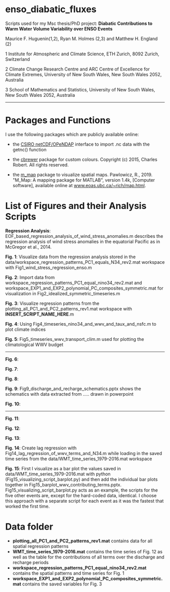 # enso_diabatic_fluxes
Scripts used for my Msc thesis/PhD project: __Diabatic Contributions to Warm Water Volume Variability over ENSO Events__

Maurice F. Huguenin(1,2), Ryan M. Holmes (2,3) and Matthew H. England (2)

1 Institute for Atmospheric and Climate Science, ETH Zurich, 8092 Zurich, Switzerland
 
2 Climate Change Research Centre and ARC Centre of Excellence for Climate Extremes, University of New South Wales, New South Wales 2052, Australia 

3 School of Mathematics and Statistics, University of New South Wales, New South Wales 2052, Australia 

----

# Packages and Functions

I use the following packages which are publicly available online:

- the [CSIRO netCDF/OPeNDAP](http://www.marine.csiro.au/sw/matlab-netcdf.html) interface to import .nc data with the getnc() function

- the [cbrewer](https://www.mathworks.com/matlabcentral/fileexchange/34087-cbrewer-colorbrewer-schemes-for-matlab) package for custom colours. Copyright (c) 2015, Charles Robert. All rights reserved.

- the [m_map](https://www.eoas.ubc.ca/~rich/map.html) package to visualize spatial maps. Pawlowicz, R., 2019. "M_Map: A mapping package for MATLAB", version 1.4k, [Computer software], available online at www.eoas.ubc.ca/~rich/map.html.

# List of Figures and their Analysis Scripts

__Regression Analysis__: EOF_based_regression_analysis_of_wind_stress_anomalies.m describes the regression analysis of wind stress anomalies in the equatorial Pacific as in McGregor et al., 2014.

__Fig. 1__: Visualize data from the regression analysis stored in the data/workspace_regression_patterns_PC1_equals_N34_rev2.mat workspace with Fig1_wind_stress_regression_enso.m

__Fig. 2__: Import data from workspace_regression_patterns_PC1_equal_nino34_rev2.mat and workspace_EXP1_and_EXP2_polynomial_PC_composites_symmetric.mat for visualization in Fig2_idealized_symmetric_timeseries.m

__Fig. 3__: Visualize regression patterns from the plotting_all_PC1_and_PC2_patterns_rev1.mat workspace with __INSERT_SCRIPT_NAME_HERE__.m

__Fig. 4__: Using Fig4_timeseries_nino34_and_wwv_and_taux_and_nsfc.m to plot climate indices

__Fig. 5__: Fig5_timeseries_wwv_transport_clim.m used for plotting the climatological WWV budget

----

__Fig. 6__: 

__Fig. 7__: 

__Fig. 8__: 

__Fig. 9__: Fig9_discharge_and_recharge_schematics.pptx shows the schematics with data extracted from ..... drawn in powerpoint

__Fig. 10__: 

----

__Fig. 11__: 

__Fig. 12__: 

__Fig. 13__: 

__Fig. 14__: Create lag regression with Fig14_lag_regression_of_wwv_terms_and_N34.m while loading in the saved time series from the data/WMT_time_series_1979-2016.mat workspace

__Fig. 15__: First I visualize as a bar plot the values saved in data/WMT_time_series_1979-2016.mat with python (Fig15_visualizing_script_barplot.py) and then add the individual bar plots together in Fig15_barplot_wwv_contributing_terms.pptx. Fig15_visualizing_script_barplot.py acts as an example, the scripts for the five other events are, except for the hard-coded data, identical. I choose this approach with a separate script for each event as it was the fastest that worked the first time.


# Data folder

- __plotting_all_PC1_and_PC2_patterns_rev1.mat__ contains data for all spatial regression patterns
- __WMT_time_series_1979-2016.mat__ contains the time series of Fig. 12 as well as the table for the contributions of all terms over the discharge and recharge periods
- __workspace_regression_patterns_PC1_equal_nino34_rev2.mat__ contains the spatial patterns and time series for Fig. 1
- __workspace_EXP1_and_EXP2_polynomial_PC_composites_symmetric.mat__ contains the saved variables for Fig. 3
